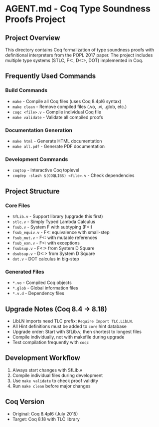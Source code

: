# AGENT.md - Coq Type Soundness Proofs Project

## Project Overview
This directory contains Coq formalization of type soundness proofs with definitional interpreters from the POPL 2017 paper. The project includes multiple type systems (STLC, F<:, D<:>, DOT) implemented in Coq.

## Frequently Used Commands

### Build Commands
- `make` - Compile all Coq files (uses Coq 8.4pl6 syntax)
- `make clean` - Remove compiled files (.vo, .vi, .glob, etc.)
- `coqc <file>.v` - Compile individual Coq file
- `make validate` - Validate all compiled proofs

### Documentation Generation
- `make html` - Generate HTML documentation
- `make all.pdf` - Generate PDF documentation

### Development Commands
- `coqtop` - Interactive Coq toplevel
- `coqdep -slash $(COQLIBS) <file>.v` - Check dependencies

## Project Structure

### Core Files
- `SfLib.v` - Support library (upgrade this first)
- `stlc.v` - Simply Typed Lambda Calculus
- `fsub.v` - System F with subtyping (F<:)
- `fsub_equiv.v` - F<: equivalence with small-step
- `fsub_mut.v` - F<: with mutable references
- `fsub_exn.v` - F<: with exceptions
- `fsubsup.v` - F<:> from System D Square
- `dsubsup.v` - D<:> from System D Square  
- `dot.v` - DOT calculus in big-step

### Generated Files
- `*.vo` - Compiled Coq objects
- `*.glob` - Global information files
- `*.v.d` - Dependency files

## Upgrade Notes (Coq 8.4 → 8.18)
- LibLN imports need TLC prefix: `Require Import TLC.LibLN.`
- All Hint definitions must be added to `core` hint database
- Upgrade order: Start with SfLib.v, then shortest to longest files
- Compile individually, not with makefile during upgrade
- Test compilation frequently with `coqc`

## Development Workflow
1. Always start changes with SfLib.v
2. Compile individual files during development
3. Use `make validate` to check proof validity
4. Run `make clean` before major changes

## Coq Version
- Original: Coq 8.4pl6 (July 2015)
- Target: Coq 8.18 with TLC library
